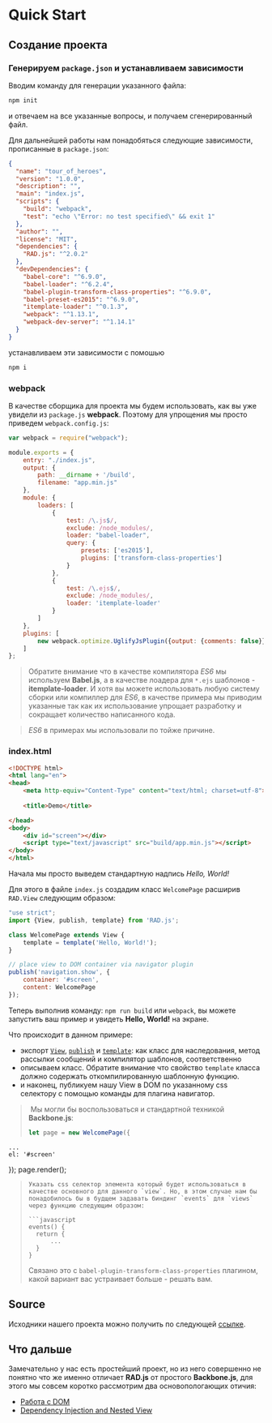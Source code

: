 # Quick Start

## Создание проекта

### Генерируем `package.json` и устанавливаем зависимости

Вводим команду для генерации указанного файла:

```bash
npm init
``` 
и отвечаем на все указанные вопросы, и получаем сгенерированный файл.

Для дальнейшей работы нам понадобяться следующие зависимости, прописанные в `package.json`:

```json
{
  "name": "tour_of_heroes",
  "version": "1.0.0",
  "description": "",
  "main": "index.js",
  "scripts": {
    "build": "webpack",
    "test": "echo \"Error: no test specified\" && exit 1"
  },
  "author": "",
  "license": "MIT",
  "dependencies": {
    "RAD.js": "^2.0.2"
  },
  "devDependencies": {
    "babel-core": "^6.9.0",
    "babel-loader": "^6.2.4",
    "babel-plugin-transform-class-properties": "^6.9.0",
    "babel-preset-es2015": "^6.9.0",
    "itemplate-loader": "^0.1.3",
    "webpack": "^1.13.1",
    "webpack-dev-server": "^1.14.1"
  }
}
```

устанавливаем эти зависимости с помошью 

```bash
npm i
```

### webpack

В качестве сборщика для проекта мы будем использовать, как вы уже увидели из `package.js` **webpack**. Поэтому для упрощения мы просто приведем `webpack.config.js`:

```javascript
var webpack = require("webpack");

module.exports = {
    entry: "./index.js",
    output: {
        path: __dirname + '/build',
        filename: "app.min.js"
    },
    module: {
        loaders: [
            {
                test: /\.js$/,
                exclude: /node_modules/,
                loader: "babel-loader",
                query: {
                    presets: ['es2015'],
                    plugins: ['transform-class-properties']
                }
            },
            {
                test: /\.ejs$/,
                exclude: /node_modules/,
                loader: 'itemplate-loader'
            }
        ]
    },
    plugins: [
        new webpack.optimize.UglifyJsPlugin({output: {comments: false}})
    ]
};
```

> Обратите внимание что в качестве компилятора *ES6* мы используем **Babel.js**, а в качестве лоадера для `*.ejs` шаблонов - **itemplate-loader**. И хотя вы можете использовать любую систему сборки или компиллер для *ES6*, в качестве примера мы приводим указанные так как их использование упрощает разработку и сокращает количество написанного кода.

> *ES6* в примерах мы использовали по тойже причине.

### index.html

```html
<!DOCTYPE html>
<html lang="en">
<head>
    <meta http-equiv="Content-Type" content="text/html; charset=utf-8">
 
    <title>Demo</title>

</head>
<body>
    <div id="screen"></div>
    <script type="text/javascript" src="build/app.min.js"></script>
</body>
</html>
```

Начала мы просто выведем стандартную надпись *Hello, World!*

Для этого в файле `index.js` создадим класс `WelcomePage` расширив `RAD.View` следующим образом:

```javascript
"use strict";
import {View, publish, template} from 'RAD.js';

class WelcomePage extends View {
    template = template('Hello, World!');
}

// place view to DOM container via navigator plugin
publish('navigation.show', {
    container: '#screen',
    content: WelcomePage
});
```

Теперь выполнив команду: `npm run build` или `webpack`, вы можете запустить ваш пример и увидеть **Hello, World!** на экране.

Что происходит в данном примере:

* экспорт [`View`](../API.md#view), [`publish`](../API.md#dispatcher_publish) и [`template`](../API.md#template): как класс для наследования, метод рассылки сообщений и компилятор шаблонов, соответственно
* описываем класс. Обратите внимание что свойство `template` класса должно содержать откомпилированную шаблонную функцию.
* и наконец, публикуем нашу View в DOM по указанному css селектору с помощью команды для плагина навигатор.

> <a name="standart"></a> Мы могли бы воспользоваться и стандартной техникой **Backbone.js**:
> 
>```javascript
>let page = new WelcomePage({
	...
    el: '#screen'
});
page.render();
>```
>Указать css селектор элемента который будет использоваться в качестве основного для данного `view`. Но, в этом случае нам бы понадобилось бы в будщем задавать биндинг `events` для `views` через функцию следующим образом:
>
>```javascript
>events() {
>	return {
>		...
>	}
>}
>```
>Связано это с `babel-plugin-transform-class-properties` плагином, какой вариант вас устраивает больше - решать вам.

## Source

Исходники нашего проекта можно получить по следующей [ссылке](source/1.zip).

## Что дальше

Замечательно у нас есть простейший проект, но из него совершенно не понятно что же именно отличает **RAD.js** от простого **Backbone.js**, для этого мы совсем коротко рассмотрим два основопологающих отичия:

* [Работа с DOM](DOM.md)
* [Dependency Injection and Nested View](Injection.md)
